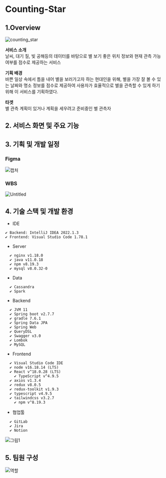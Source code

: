 # Counting-Star

## 1.Overview

![counting_star](/uploads/448acfc8421fc8bb97ac6f294061d1f9/counting_star.png)

**서비스 소개**   
날씨, 대기 질, 빛 공해등의 데이터를 바탕으로 별 보기 좋은 위치 정보와 현재 관측 가능 여부를 점수로 제공하는 서비스
   
**기획 배경**   
바쁜 일상 속에서 틈을 내어 별을 보러가고자 하는 현대인을 위해, 별을 가장 잘 볼 수 있는 날짜와 명소 정보를 점수로 제공하여 사용자가 효율적으로 별을 관측할 수 있게 하기 위해 이 서비스를 기획하였다.
   
**타겟**   
별 관측 계획이 있거나 계획을 세우려고 준비중인 별 관측자
   

## 2. 서비스 화면 및 주요 기능




## 3. 기획 및 개발 일정
### Figma
![캡처](/uploads/12c37671bfe61c95e2a512c3a01a9c64/캡처.PNG)

### WBS
![Untitled](/uploads/1259c3017274759cf03b7b29ca77b223/Untitled.png)

## 4. 기술 스택 및 개발 환경
- IDE

```
✔ Backend: IntelliJ IDEA 2022.1.3
✔ Frontend: Visual Studio Code 1.78.1
```

- Server

```
  ✔ nginx v1.18.0
  ✔ java v11.0.18
  ✔ npm v8.19.3
  ✔ mysql v8.0.32-0
```

- Data

```
  ✔ Cassandra
  ✔ Spark
```

- Backend

```
  ✔ JVM 11
  ✔ Spring boot v2.7.7
  ✔ gradle 7.6.1
  ✔ Spring Data JPA
  ✔ Spring Web
  ✔ QueryDSL
  ✔ Swagger v3.0
  ✔ Lombok
  ✔ MySQL
```

- Frontend

```
  ✔ Visual Studio Code IDE
  ✔ node v16.18.14 (LTS)
  ✔ React v^18.0.28 (LTS)
	✔ TypeScript v^4.9.5
  ✔ axios v1.3.4
  ✔ redux v8.0.5
  ✔ redux-toolkit v1.9.3
  ✔ typescript v4.9.5
  ✔ tailwindcss v3.2.7
	✔ npm v^8.19.3
```

- 협업툴

```
  ✔ GitLab
  ✔ Jira
  ✔ Notion
```
![그림1](/uploads/aa72e7eb7d1adb8472239e3ebcdf0303/그림1.png)   

## 5. 팀원 구성
![역할](/uploads/42210904bccaf8f638b1280cfbfc9ec1/역할.PNG)



